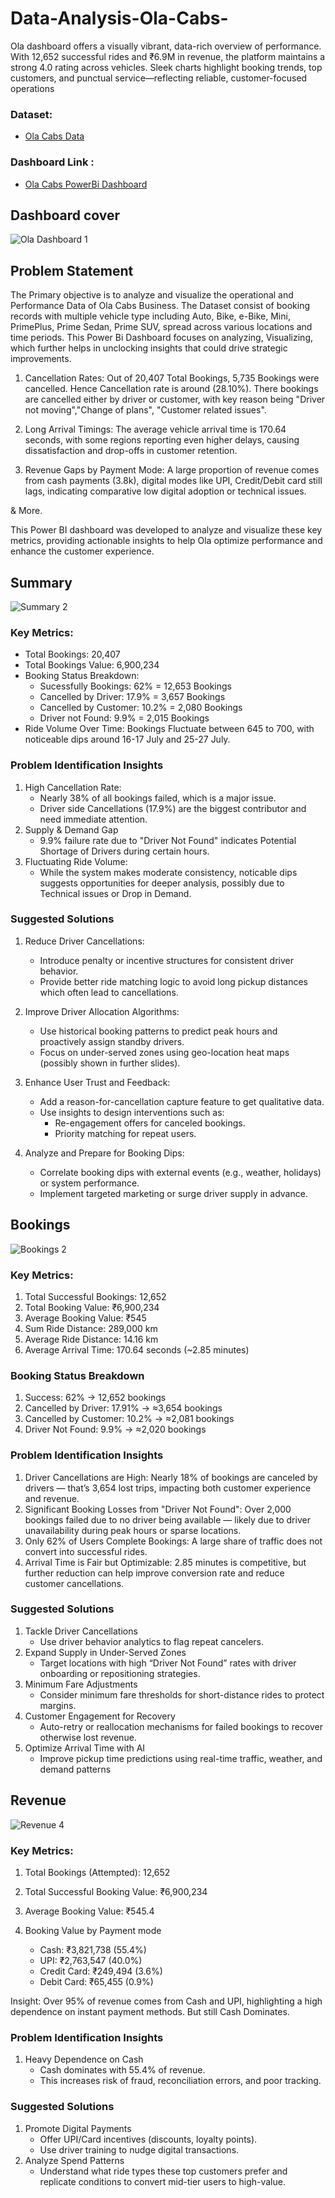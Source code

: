 # Data-Analysis-Ola-Cabs-
Ola dashboard offers a visually vibrant, data-rich overview of performance. With 12,652 successful rides and ₹6.9M in revenue, the platform maintains a strong 4.0 rating across vehicles. Sleek charts highlight booking trends, top customers, and punctual service—reflecting reliable, customer-focused operations

### Dataset: 
- <a href = "https://github.com/Riteshe3/Data-Analysis-Ola-Cabs-/blob/main/Bookings-20000-Rows.xlsx">Ola Cabs Data</a>

### Dashboard Link :  
- <a href = "https://github.com/Riteshe3/Data-Analysis-Ola-Cabs-/blob/main/Bookings-20000-Rows.xlsx">Ola Cabs PowerBi Dashboard</a>

## Dashboard cover
![Ola Dashboard 1](https://github.com/user-attachments/assets/af176968-9868-4600-baae-3c9f1e766a86)

## Problem Statement

The Primary objective is to analyze and visualize the operational and Performance Data of Ola Cabs Business.
The Dataset consist of booking records with multiple vehicle type including Auto, Bike, e-Bike, Mini, PrimePlus,
Prime Sedan, Prime SUV, spread across various locations and time periods.
This Power Bi Dashboard focuses on analyzing, Visualizing, which further helps in unclocking insights that could
drive strategic improvements.

1. Cancellation Rates: Out of 20,407 Total Bookings, 5,735 Bookings were cancelled. Hence Cancellation rate is
around (28.10%). There bookings are cancelled either by driver or customer, with key reason being "Driver not
moving","Change of plans", "Customer related issues".

2. Long Arrival Timings: The average vehicle arrival time is 170.64 seconds, with some regions reporting even
higher delays, causing dissatisfaction and drop-offs in customer retention.

3. Revenue Gaps by Payment Mode: A large proportion of revenue comes from cash payments (3.8k), digital modes
like UPI, Credit/Debit card still lags, indicating comparative low digital adoption or technical issues.

& More.

This Power BI dashboard was developed to analyze and visualize these key metrics, providing actionable insights
to help Ola optimize performance and enhance the customer experience.

## Summary
![Summary 2](https://github.com/user-attachments/assets/bcb76e6a-7155-463c-924a-555ceb4a5fe5)

### Key Metrics:
- Total Bookings: 20,407
- Total Bookings Value: 6,900,234
- Booking Status Breakdown:
  - Sucessfully Bookings: 62% = 12,653 Bookings
  - Cancelled by Driver: 17.9% = 3,657 Bookings
  - Cancelled by Customer: 10.2% = 2,080 Bookings
  - Driver not Found: 9.9% = 2,015 Bookings
- Ride Volume Over Time: Bookings Fluctuate between 645 to 700, with noticeable dips around 16-17 July and 
25-27 July.

### Problem Identification Insights
1. High Cancellation Rate:
  	- Nearly 38% of all bookings failed, which is a major issue.
  	- Driver side Cancellations (17.9%) are the biggest contributor and need immediate attention.
2. Supply & Demand Gap
  	- 9.9% failure rate due to "Driver Not Found" indicates Potential Shortage of Drivers during certain hours.
3. Fluctuating Ride Volume:
  	- While the system makes moderate consistency, noticable dips suggests opportunities for deeper analysis, 
    	  possibly due to Technical issues or Drop in Demand.

### Suggested Solutions
1. Reduce Driver Cancellations:
  	- Introduce penalty or incentive structures for consistent driver behavior.
	- Provide better ride matching logic to avoid long pickup distances which often lead to cancellations.
2. Improve Driver Allocation Algorithms:
  	- Use historical booking patterns to predict peak hours and proactively assign standby drivers.
  	- Focus on under-served zones using geo-location heat maps (possibly shown in further slides).
3. Enhance User Trust and Feedback:
  	- Add a reason-for-cancellation capture feature to get qualitative data.
  	- Use insights to design interventions such as:
		- Re-engagement offers for canceled bookings.
	  	- Priority matching for repeat users.

4. Analyze and Prepare for Booking Dips:
  	- Correlate booking dips with external events (e.g., weather, holidays) or system performance.
  	- Implement targeted marketing or surge driver supply in advance.

## Bookings
![Bookings 2](https://github.com/user-attachments/assets/1e9c97f4-db62-4877-98d2-222a0ffd1fe2)

### Key Metrics:
1. Total Successful Bookings: 12,652
2. Total Booking Value: ₹6,900,234
3. Average Booking Value: ₹545
4. Sum Ride Distance: 289,000 km
5. Average Ride Distance: 14.16 km
6. Average Arrival Time: 170.64 seconds (~2.85 minutes)

### Booking Status Breakdown
1. Success: 62% → 12,652 bookings
2. Cancelled by Driver: 17.91% → ≈3,654 bookings
3. Cancelled by Customer: 10.2% → ≈2,081 bookings
4. Driver Not Found: 9.9% → ≈2,020 bookings

### Problem Identification Insights
1. Driver Cancellations are High: Nearly 18% of bookings are canceled by drivers — that’s 3,654 lost trips, impacting both customer experience and revenue.
2. Significant Booking Losses from "Driver Not Found": Over 2,000 bookings failed due to no driver being available — likely due to driver unavailability during peak hours or sparse locations.
3. Only 62% of Users Complete Bookings: A large share of traffic does not convert into successful rides.
4. Arrival Time is Fair but Optimizable: 2.85 minutes is competitive, but further reduction can help improve conversion rate and reduce customer cancellations.

### Suggested Solutions

1. Tackle Driver Cancellations
  	- Use driver behavior analytics to flag repeat cancelers.
2. Expand Supply in Under-Served Zones
  	- Target locations with high “Driver Not Found” rates with driver onboarding or repositioning strategies.
3. Minimum Fare Adjustments
  	- Consider minimum fare thresholds for short-distance rides to protect margins.
4. Customer Engagement for Recovery
  	- Auto-retry or reallocation mechanisms for failed bookings to recover otherwise lost revenue.
5. Optimize Arrival Time with AI
  	- Improve pickup time predictions using real-time traffic, weather, and demand patterns

## Revenue
![Revenue 4](https://github.com/user-attachments/assets/f97ab636-d1c9-4840-8321-69c25f3c283e)

### Key Metrics:
1. Total Bookings (Attempted): 12,652
2. Total Successful Booking Value: ₹6,900,234
3. Average Booking Value: ₹545.4

4. Booking Value by Payment mode
  	- Cash: ₹3,821,738 (55.4%)
  	- UPI: ₹2,763,547 (40.0%)
  	- Credit Card: ₹249,494 (3.6%)
  	- Debit Card: ₹65,455 (0.9%)

Insight: Over 95% of revenue comes from Cash and UPI, highlighting a high dependence on instant payment methods.
	 But still Cash Dominates.

### Problem Identification Insights
1. Heavy Dependence on Cash
  	- Cash dominates with 55.4% of revenue.
  	- This increases risk of fraud, reconciliation errors, and poor tracking.
### Suggested Solutions
1. Promote Digital Payments
  	- Offer UPI/Card incentives (discounts, loyalty points).
  	- Use driver training to nudge digital transactions.
2. Analyze Spend Patterns
  	- Understand what ride types these top customers prefer and replicate conditions to convert mid-tier users 
    	  to high-value.


